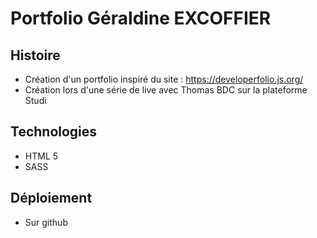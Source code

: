 # Portfolio Géraldine EXCOFFIER

## Histoire

- Création d'un portfolio inspiré du site : https://developerfolio.js.org/
- Création lors d'une série de live avec Thomas BDC sur la plateforme Studi

## Technologies

- HTML 5
- SASS

## Déploiement

- Sur github
